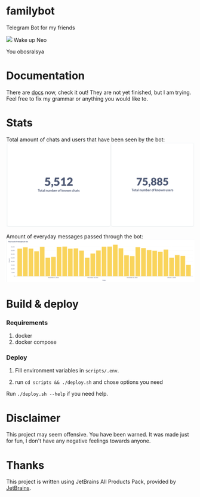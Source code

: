 # familybot

Telegram Bot for my friends

![](readme_assets/j.png)
Wake up Neo

You obosralsya

# Documentation

There are [docs](./DOCUMENTATION.md) now, check it out! They are not yet finished, but I am trying. Feel free to fix my
grammar or anything you would like to.

# Stats

Total amount of chats and users that have been seen by the bot:
![](readme_assets/stats1.png)

Amount of everyday messages passed through the bot:
![](readme_assets/stats2.png)

# Build & deploy

### Requirements

1. docker
2. docker compose

### Deploy

1. Fill environment variables in `scripts/.env`.

2. run `cd scripts && ./deploy.sh` and chose options you need


Run `./deploy.sh --help` if you need help.

# Disclaimer

This project may seem offensive. You have been warned. It was made just for fun, I don't have any negative feelings
towards anyone.

# Thanks

This project is written using JetBrains All Products Pack, provided
by [JetBrains](https://www.jetbrains.com/?from=familybot).
